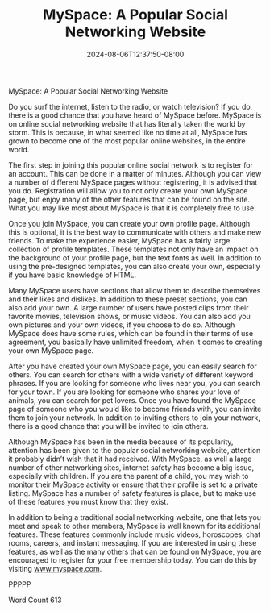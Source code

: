 ﻿---
title: "MySpace: A Popular Social Networking Website"
date: 2024-08-06T12:37:50-08:00
description: "Social Networking Tips for Web Success"
featured_image: "/images/Social Networking.jpg"
tags: ["Social Networking"]
---

MySpace: A Popular Social Networking Website

Do you surf the internet, listen to the radio, or watch television?  If you do, there is a good chance that you have heard of MySpace before.  MySpace is on online social networking website that has literally taken the world by storm.  This is because, in what seemed like no time at all, MySpace has grown to become one of the most popular online websites, in the entire world.  

The first step in joining this popular online social network is to register for an account. This can be done in a matter of minutes.  Although you can view a number of different MySpace pages without registering, it is advised that you do. Registration will allow you to not only create your own MySpace page, but enjoy many of the other features that can be found on the site.  What you may like most about MySpace is that it is completely free to use.  

Once you join MySpace, you can create your own profile page. Although this is optional, it is the best way to communicate with others and make new friends. To make the experience easier, MySpace has a fairly large collection of profile templates. These templates not only have an impact on the background of your profile page, but the text fonts as well. In addition to using the pre-designed templates, you can also create your own, especially if you have basic knowledge of HTML.

Many MySpace users have sections that allow them to describe themselves and their likes and dislikes.  In addition to these preset sections, you can also add your own.  A large number of users have posted clips from their favorite movies, television shows, or music videos. You can also add you own pictures and your own videos, if you choose to do so. Although MySpace does have some rules, which can be found in their terms of use agreement, you basically have unlimited freedom, when it comes to creating your own MySpace page.

After you have created your own MySpace page, you can easily search for others. You can search for others with a wide variety of different keyword phrases.  If you are looking for someone who lives near you, you can search for your town.  If you are looking for someone who shares your love of animals, you can search for pet lovers.  Once you have found the MySpace page of someone who you would like to become friends with, you can invite them to join your network. In addition to inviting others to join your network, there is a good chance that you will be invited to join others.

Although MySpace has been in the media because of its popularity, attention has been given to the popular social networking website, attention it probably didn’t wish that it had received.  With MySpace, as well a large number of other networking sites, internet safety has become a big issue, especially with children.  If you are the parent of a child, you may wish to monitor their MySpace activity or ensure that their profile is set to a private listing.  MySpace has a number of safety features is place, but to make use of these features you must know that they exist. 

In addition to being a traditional social networking website, one that lets you meet and speak to other members, MySpace is well known for its additional features. These features commonly include music videos, horoscopes, chat rooms, careers, and instant messaging. If you are interested in using these features, as well as the many others that can be found on MySpace, you are encouraged to register for your free membership today. You can do this by visiting www.myspace.com.

PPPPP

Word Count 613


